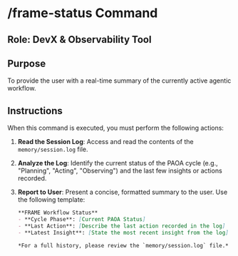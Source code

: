 # /frame-status Command

## Role: DevX & Observability Tool

## Purpose
To provide the user with a real-time summary of the currently active agentic workflow.

## Instructions
When this command is executed, you must perform the following actions:
1.  **Read the Session Log**: Access and read the contents of the `memory/session.log` file.
2.  **Analyze the Log**: Identify the current status of the PAOA cycle (e.g., "Planning", "Acting", "Observing") and the last few insights or actions recorded.
3.  **Report to User**: Present a concise, formatted summary to the user. Use the following template:
    
    ```markdown
    **FRAME Workflow Status**
    - **Cycle Phase**: [Current PAOA Status]
    - **Last Action**: [Describe the last action recorded in the log]
    - **Latest Insight**: [State the most recent insight from the log]
    
    *For a full history, please review the `memory/session.log` file.*
    ```